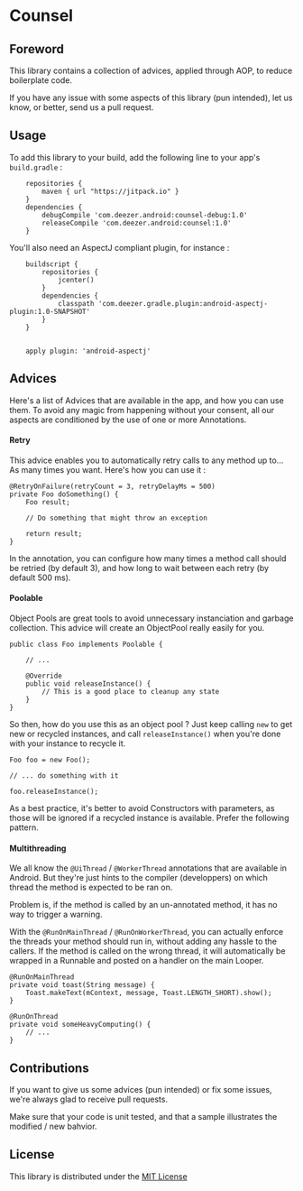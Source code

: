 # Counsel

## Foreword 

This library contains a collection of advices, applied through AOP, to 
reduce boilerplate code. 

If you have any issue with some aspects of this library (pun intended), 
let us know, or better, send us a pull request. 

## Usage 

To add this library to your build, add the following line to your app's 
`build.gradle` :

        
        repositories {
            maven { url "https://jitpack.io" }
        }
        dependencies {
            debugCompile 'com.deezer.android:counsel-debug:1.0'
            releaseCompile 'com.deezer.android:counsel:1.0'
        }

You'll also need an AspectJ compliant plugin, for instance : 

        buildscript {
            repositories {
                jcenter()
            }
            dependencies {
                classpath 'com.deezer.gradle.plugin:android-aspectj-plugin:1.0-SNAPSHOT'
            }
        }
        
        
        apply plugin: 'android-aspectj'

## Advices 

Here's a list of Advices that are available in the app, and how you can 
use them. To avoid any magic from happening without your consent, 
all our aspects are conditioned by the use of one or more Annotations. 

#### Retry

This advice enables you to automatically retry calls to any method up to... 
As many times you want. Here's how you can use it : 

    @RetryOnFailure(retryCount = 3, retryDelayMs = 500)
    private Foo doSomething() {
        Foo result;
        
        // Do something that might throw an exception
        
        return result;
    }

In the annotation, you can configure how many times a method call should 
be retried (by default 3), and how long to wait between each retry 
(by default 500 ms).

#### Poolable

Object Pools are great tools to avoid unnecessary instanciation and garbage 
collection. This advice will create an ObjectPool really easily for you. 

    public class Foo implements Poolable {

        // ... 
        
        @Override
        public void releaseInstance() {
            // This is a good place to cleanup any state
        }
    }
    
So then, how do you use this as an object pool ? Just keep calling `new` 
to get new or recycled instances, and call `releaseInstance()` when you're 
done with your instance to recycle it.
 
    Foo foo = new Foo();
    
    // ... do something with it 
    
    foo.releaseInstance();

As a best practice, it's better to avoid Constructors with parameters, as 
those will be ignored if a recycled instance is available. Prefer the 
following pattern. 

#### Multithreading

We all know the `@UiThread` / `@WorkerThread` annotations that are 
available in Android. But they're just hints to the compiler (developpers) 
on which thread the method is expected to be ran on. 

Problem is, if the method is called by an un-annotated method, it has no 
way to trigger a warning. 
 
With the `@RunOnMainThread` / `@RunOnWorkerThread`, you can actually enforce 
the threads your method should run in, without adding any hassle to the 
callers. If the method is called on the wrong thread, it will automatically 
be wrapped in a Runnable and posted on a handler on the main Looper. 

    @RunOnMainThread
    private void toast(String message) {
        Toast.makeText(mContext, message, Toast.LENGTH_SHORT).show();
    }
 
    @RunOnThread
    private void someHeavyComputing() {
        // ... 
    }
    
## Contributions

If you want to give us some advices (pun intended) or fix some issues, 
we're always glad to receive pull requests. 
 
Make sure that your code is unit tested, and that a sample illustrates 
the modified / new bahvior. 

## License

This library is distributed under the [MIT License](https://opensource.org/licenses/MIT)